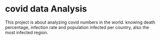 # covid data Analysis
This project is about analyzing covid numbers in the world.
knowing death percentage, infection rate and population infected per country, also the most infected region.
